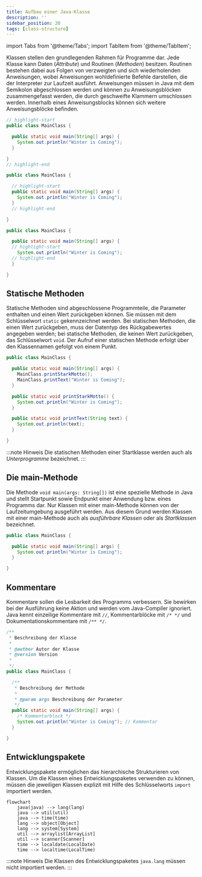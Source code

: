 ```yaml
---
title: Aufbau einer Java-Klasse
description: ''
sidebar_position: 20
tags: [class-structure]
---
```


import Tabs from '@theme/Tabs';
import TabItem from '@theme/TabItem';

Klassen stellen den grundlegenden Rahmen für Programme dar. Jede Klasse kann Daten (_Attribute_) und Routinen (_Methoden_) besitzen. Routinen bestehen dabei aus Folgen von verzweigten und sich wiederholenden Anweisungen, wobei Anweisungen wohldefinierte
Befehle darstellen, die der Interpreter zur Laufzeit ausführt. Anweisungen müssen in Java mit dem Semikolon abgeschlossen werden und können zu Anweisungsblöcken zusammengefasst werden, die durch geschweifte Klammern umschlossen werden. Innerhalb eines
Anweisungsblocks können sich weitere Anweisungsblöcke befinden.

<Tabs>
  <TabItem value="class" label="Klasse" default>

```java title="MainClass.java" showLineNumbers
// highlight-start
public class MainClass {

  public static void main(String[] args) {
    System.out.println("Winter is Coming");
  }

}
// highlight-end
```

  </TabItem>
  <TabItem value="method" label="Methode">

```java title="MainClass.java" showLineNumbers
public class MainClass {

  // highlight-start
  public static void main(String[] args) {
    System.out.println("Winter is Coming");
  }
  // highlight-end

}
```

  </TabItem>
  <TabItem value="statement" label="Anweisung">

```java title="MainClass.java" showLineNumbers
public class MainClass {

  public static void main(String[] args) {
  // highlight-start
    System.out.println("Winter is Coming");
  // highlight-end
  }

}
```

  </TabItem>
</Tabs>

## Statische Methoden

Statische Methoden sind abgeschlossene Programmteile, die Parameter enthalten und einen Wert zurückgeben können. Sie müssen mit dem Schlüsselwort `static` gekennzeichnet werden. Bei statischen Methoden, die einen Wert zurückgeben, muss der Datentyp des
Rückgabewertes angegeben werden; bei statische Methoden, die keinen Wert zurückgeben, das Schlüsselwort `void`. Der Aufruf einer statischen Methode erfolgt über den Klassennamen gefolgt von einem Punkt.

```java title="MainClass.java" showLineNumbers
public class MainClass {

  public static void main(String[] args) {
    MainClass.printStarkMotto();
    MainClass.printText("Winter is Coming");
  }

  public static void printStarkMotto() {
    System.out.println("Winter is Coming");
  }

  public static void printText(String text) {
    System.out.println(text);
  }

}
```

:::note Hinweis
Die statischen Methoden einer Startklasse werden auch als _Unterprogramme_ bezeichnet.
:::

## Die main-Methode

Die Methode `void main(args: String[])` ist eine spezielle Methode in Java und stellt Startpunkt sowie Endpunkt einer Anwendung bzw. eines Programms dar. Nur Klassen mit einer main-Methode können von der Laufzeitumgebung ausgeführt werden. Aus diesem Grund werden
Klassen mit einer main-Methode auch als _ausführbare Klassen_ oder als _Startklassen_ bezeichnet.

```java title="MainClass.java" showLineNumbers
public class MainClass {

  public static void main(String[] args) {
    System.out.println("Winter is Coming");
  }

}
```

## Kommentare

Kommentare sollen die Lesbarkeit des Programms verbessern. Sie bewirken bei der Ausführung keine Aktion und werden vom Java-Compiler ignoriert. Java kennt einzeilige Kommentare mit `//`, Kommentarblöcke mit `/* */` und Dokumentationskommentare mit `/** */`.

```java title="MainClass.java" showLineNumbers
/**
 * Beschreibung der Klasse
 *
 * @author Autor der Klasse
 * @version Version
 *
 */
public class MainClass {

  /**
   * Beschreibung der Methode
   *
   * @param args Beschreibung der Parameter
   */
  public static void main(String[] args) {
    /* Kommentarblock */
    System.out.println("Winter is Coming"); // Kommentar
  }

}
```

## Entwicklungspakete

Entwicklungspakete ermöglichen das hierarchische Strukturieren von Klassen. Um die Klassen eines Entwicklungspaketes verwenden zu können, müssen die jeweiligen Klassen explizit mit Hilfe des Schlüsselworts `import` importiert werden.

```mermaid
flowchart
    java(java) --> lang(lang)
    java --> util(util)
    java --> time(time)
    lang --> object[Object]
    lang --> system[System]
    util --> arraylist[ArrayList]
    util --> scanner[Scanner]
    time --> localdate(LocalDate)
    time --> localtime(LocalTime)
```

:::note Hinweis
Die Klassen des Entwicklungspaketes `java.lang` müssen nicht importiert werden.
:::
